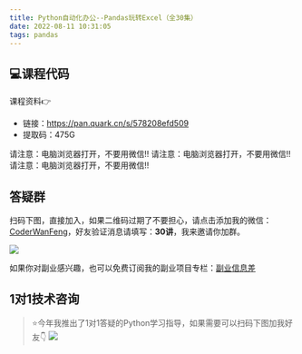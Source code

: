 ```yaml
---
title: Python自动化办公--Pandas玩转Excel（全30集）
date: 2022-08-11 10:31:05
tags: pandas
---
```



## 💻课程代码

课程资料👉

- 链接：https://pan.quark.cn/s/578208efd509
- 提取码：475G

请注意：电脑浏览器打开，不要用微信!!
请注意：电脑浏览器打开，不要用微信!!
请注意：电脑浏览器打开，不要用微信!!

## 答疑群

扫码下图，直接加入，如果二维码过期了不要担心，请点击添加我的微信：[CoderWanFeng](http://www.python4office.cn/wechat-qrcode/)，好友验证消息请填写：**30讲**，我来邀请你加群。

![](https://www.python-office.com/assets/img/python-office.1a174c76.jpg)

如果你对副业感兴趣，也可以免费订阅我的副业项目专栏：[副业信息差](https://mp.weixin.qq.com/mp/appmsgalbum?__biz=Mzk0MjYzNTI3MQ==&action=getalbum&album_id=3342868959406227458&scene=173&subscene=&sessionid=undefined&enterid=0&from_msgid=2247483864&from_itemidx=1&count=3&nolastread=1#wechat_redirect)

## 1对1技术咨询

> ⭐今年我推出了1对1答疑的Python学习指导，如果需要可以扫码下图加我好友👇
![](https://www.python-office.com/assets/img/1v1.83f93bff.jpg)

